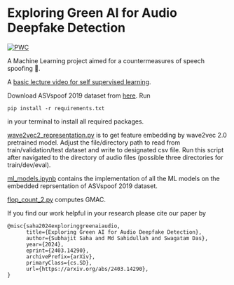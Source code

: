 # Exploring Green AI for Audio Deepfake Detection 
[![PWC](https://img.shields.io/endpoint.svg?url=https://paperswithcode.com/badge/exploring-green-ai-for-audio-deepfake/voice-anti-spoofing-on-asvspoof-2019-la)](https://paperswithcode.com/sota/voice-anti-spoofing-on-asvspoof-2019-la?p=exploring-green-ai-for-audio-deepfake)



A Machine Learning project aimed for a countermeasures of speech spoofing 🤖. 

A [basic lecture video for self supervised learning](https://www.youtube.com/watch?v=6N3OAWIsUOU).

Download ASVspoof 2019 dataset from [here](https://datashare.ed.ac.uk/handle/10283/3336). Run 
```
pip install -r requirements.txt
```
in your terminal to install all required packages.

[wave2vec2_representation.py](https://github.com/sahasubhajit/Speech-Spoofing-/blob/main/wave2vec2_representation.py) is to get feature embedding by wave2vec 2.0 pretrained model. Adjust the file/directory path to read from train/validation/test dataset and write to designated csv file. Run this script after navigated to the directory of audio files (possible three directories for train/dev/eval).

[ml_models.ipynb](https://github.com/sahasubhajit/Speech-Spoofing-/blob/main/ml_models.ipynb) contains the implementation of all the ML models on the embedded reprsentation of ASVspoof 2019 dataset. 

[flop_count_2.py](https://github.com/sahasubhajit/Speech-Spoofing-/blob/main/flop_count_2.py) computes GMAC.

If you find our work helpful in your research please cite our paper by

```
@misc{saha2024exploringgreenaiaudio,
      title={Exploring Green AI for Audio Deepfake Detection}, 
      author={Subhajit Saha and Md Sahidullah and Swagatam Das},
      year={2024},
      eprint={2403.14290},
      archivePrefix={arXiv},
      primaryClass={cs.SD},
      url={https://arxiv.org/abs/2403.14290}, 
}
```






